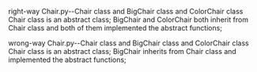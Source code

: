 right-way
	Chair.py--Chair class and BigChair class and ColorChair class
			  Chair class is an abstract class;
			  BigChair and ColorChair both inherit from Chair class and both of them implemented the abstract functions;

wrong-way
	Chair.py--Chair class and BigChair class and ColorChair class
			  Chair class is an abstract class;
			  BigChair inherits from Chair class and implemented the abstract functions;